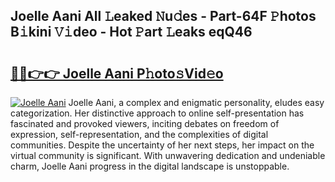 ## Joelle Aani All 𝙻eaked 𝙽u𝚍es - Part-64F 𝙿hotos B𝚒kini 𝚅𝚒deo - Hot 𝙿art 𝙻eaks eqQ46

# <h2><a href="http://ld2xucr.urlbe.top/?page=Joelle+Aani">🔗🔗👉👉 Joelle Aani P𝚑oto𝚜Vid𝚎o</a></h2>

[![Joelle Aani](https://i.imgur.com/eBuTRDB.gif)](http://ld2xucr.urlbe.top/?page=Joelle+Aani)
Joelle Aani, a complex and enigmatic personality, eludes easy categorization. Her distinctive approach to online self-presentation has fascinated and provoked viewers, inciting debates on freedom of expression, self-representation, and the complexities of digital communities. Despite the uncertainty of her next steps, her impact on the virtual community is significant. With unwavering dedication and undeniable charm, Joelle Aani progress in the digital landscape is unstoppable.
